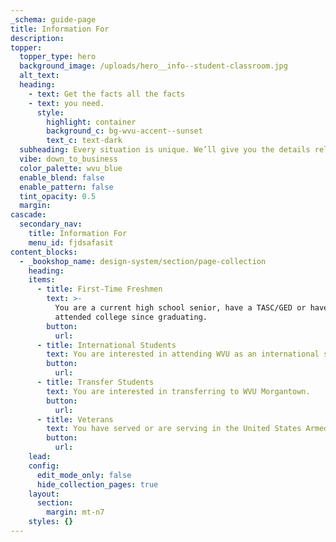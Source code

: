 ```yaml
---
_schema: guide-page
title: Information For
description:
topper:
  topper_type: hero
  background_image: /uploads/hero__info--student-classroom.jpg
  alt_text:
  heading:
    - text: Get the facts all the facts
    - text: you need.
      style:
        highlight: container
        background_c: bg-wvu-accent--sunset
        text_c: text-dark
  subheading: Every situation is unique. We’ll give you the details relevant to yours.
  vibe: down_to_business
  color_palette: wvu_blue
  enable_blend: false
  enable_pattern: false
  tint_opacity: 0.5
  margin:
cascade:
  secondary_nav:
    title: Information For
    menu_id: fjdsafasit
content_blocks:
  - _bookshop_name: design-system/section/page-collection
    heading:
    items:
      - title: First-Time Freshmen
        text: >-
          You are a current high school senior, have a TASC/GED or haven't
          attended college since graduating.
        button:
          url:
      - title: International Students
        text: You are interested in attending WVU as an international student.
        button:
          url:
      - title: Transfer Students
        text: You are interested in transferring to WVU Morgantown.
        button:
          url:
      - title: Veterans
        text: You have served or are serving in the United States Armed Forces.
        button:
          url:
    lead:
    config:
      edit_mode_only: false
      hide_collection_pages: true
    layout:
      section:
        margin: mt-n7
    styles: {}
---
```

